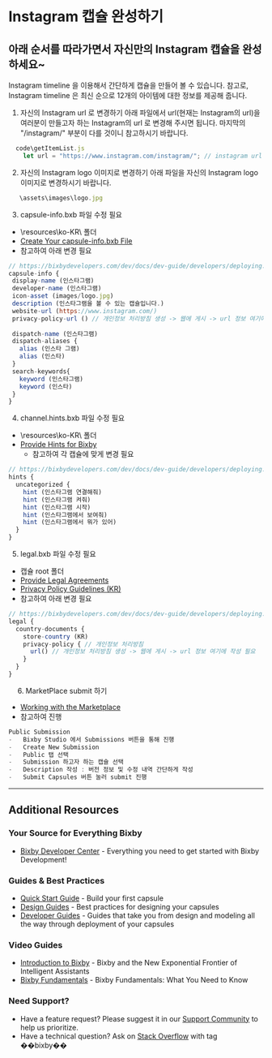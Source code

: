 # Instagram 캡슐 완성하기 

## 아래 순서를 따라가면서 자신만의 Instagram 캡슐을 완성하세요~

Instagram timeline 을 이용해서 간단하게 캡슐을 만들어 볼 수 있습니다. 
참고로, Instagram timeline 은 최신 순으로 12개의 아이템에 대한 정보를 제공해 줍니다. 


1.	자신의 Instagram url 로 변경하기 
  아래 파일에서 url(현재는 Instagram의 url)을 여러분이 만들고자 하는 Instagram의 url 로 변경해 주시면 됩니다. 
  마지막의 "/instagram/" 부분이 다를 것이니 참고하시기 바랍니다. 

```js
  code\getItemList.js
    let url = "https://www.instagram.com/instagram/"; // instagram url
```


2. 자신의 Instagram logo 이미지로 변경하기
  아래 파일을 자신의 Instagram logo 이미지로 변경하시기 바랍니다. 
  
 ```js
 	\assets\images\logo.jpg
 ```

 	
3.	capsule-info.bxb 파일 수정 필요
  -	\resources\ko-KR\ 폴더
  - [Create Your capsule-info.bxb File](https://bixbydevelopers.com/dev/docs/dev-guide/developers/deploying.prep-marketplace#create-your-capsule-infobxb-file) 
  - 참고하여 아래 변경 필요

 ```js
// https://bixbydevelopers.com/dev/docs/dev-guide/developers/deploying.prep-marketplace#create-your-capsule-infobxb-file
capsule-info {
  display-name (인스타그램)
  developer-name (인스타그램)
  icon-asset (images/logo.jpg)
  description (인스타그램을 볼 수 있는 캡슐입니다.)
  website-url (https://www.instagram.com/)
  privacy-policy-url () // 개인정보 처리방침 생성 -> 웹에 게시 -> url 정보 여기에 작성 필요 
  
  dispatch-name (인스타그램)
  dispatch-aliases {
    alias (인스타 그램)
    alias (인스타)
  }
  search-keywords{
    keyword (인스타그램)
    keyword (인스타) 
  }
}
 ```


4.	channel.hints.bxb 파일 수정 필요
  -	\resources\ko-KR\ 폴더 
  -	[Provide Hints for Bixby](https://bixbydevelopers.com/dev/docs/dev-guide/developers/deploying.prep-marketplace#provide-hints-for-bixby) 
	- 참고하여 각 캡슐에 맞게 변경 필요

```js
// https://bixbydevelopers.com/dev/docs/dev-guide/developers/deploying.prep-marketplace#provide-hints-for-bixby
hints {
  uncategorized {
    hint (인스타그램 연결해줘)
    hint (인스타그램 켜줘)
    hint (인스타그램 시작)
    hint (인스타그램에서 보여줘)
    hint (인스타그램에서 뭐가 있어)
  }
}
```


5.	legal.bxb 파일 수정 필요
  -	캡슐 root 폴더 
  -	[Provide Legal Agreements](https://bixbydevelopers.com/dev/docs/dev-guide/developers/deploying.prep-marketplace#provide-legal-agreements)
  - [Privacy Policy Guidelines (KR)](https://bixbydevelopers.com/dev/docs/dev-guide/developers/deploying.privacy-policy-kr)
  -	참고하여 아래 변경 필요

```js
// https://bixbydevelopers.com/dev/docs/dev-guide/developers/deploying.prep-marketplace#provide-legal-agreements
legal {
  country-documents {
    store-country (KR)
    privacy-policy { // 개인정보 처리방침
      url() // 개인정보 처리방침 생성 -> 웹에 게시 -> url 정보 여기에 작성 필요 
    }    
  }
}
```
 
6.	MarketPlace submit 하기
-	[Working with the Marketplace](https://bixbydevelopers.com/dev/docs/dev-guide/developers/deploying.can-submission) 
-	참고하여 진행 

```js
Public Submission
-	Bixby Studio 에서 Submissions 버튼을 통해 진행
-	Create New Submission
-	Public 탭 선택 
-	Submission 하고자 하는 캡슐 선택 
-	Description 작성 : 버전 정보 및 수정 내역 간단하게 작성
-	Submit Capsules 버튼 눌러 submit 진행
```


---

## Additional Resources

### Your Source for Everything Bixby

* [Bixby Developer Center](https://bixbydevelopers.com) - Everything you need to get started with Bixby Development!

### Guides & Best Practices

* [Quick Start Guide](https://bixbydevelopers.com/dev/docs/get-started/quick-start) - Build your first capsule
* [Design Guides](https://bixbydevelopers.com/dev/docs/dev-guide/design-guides) - Best practices for designing your capsules
* [Developer Guides](https://bixbydevelopers.com/dev/docs/dev-guide/developers) - Guides that take you from design and modeling all the way through deployment of your capsules

### Video Guides

* [Introduction to Bixby](https://youtu.be/DFvpK4PosvI) - Bixby and the New Exponential Frontier of Intelligent Assistants
* [Bixby Fundamentals](https://bixby.developer.samsung.com/newsroom/en-us/22/01/2019/Teaching-Bixby-Fundamentals-What-You-Need-to-Know) - Bixby Fundamentals: What You Need to Know

### Need Support?

* Have a feature request? Please suggest it in our [Support Community](https://support.bixbydevelopers.com/hc/en-us/community/topics/360000183273-Feature-Requests) to help us prioritize.
* Have a technical question? Ask on [Stack Overflow](https://stackoverflow.com/questions/tagged/bixby) with tag ��bixby��
